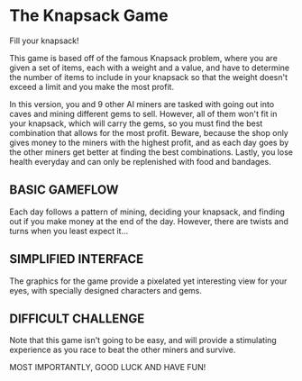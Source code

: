 # The Knapsack Game


Fill your knapsack!

This game is based off of the famous Knapsack problem, where you are given a set of items, each with a weight and a value, and have to determine the number of items to include in your knapsack so that the weight doesn't exceed a limit and you make the most profit.

In this version, you and 9 other AI miners are tasked with going out into caves and mining different gems to sell. However, all of them won't fit in your knapsack, which will carry the gems, so you must find the best combination that allows for the most profit. Beware, because the shop only gives money to the miners with the highest profit, and as each day goes by the other miners get better at finding the best combinations. Lastly, you lose health everyday and can only be replenished with food and bandages.


## BASIC GAMEFLOW


Each day follows a pattern of mining, deciding your knapsack, and finding out if you make money at the end of the day. However, there are twists and turns when you least expect it...


## SIMPLIFIED INTERFACE


The graphics for the game provide a pixelated yet interesting view for your eyes, with specially designed characters and gems.


## DIFFICULT CHALLENGE


Note that this game isn't going to be easy, and will provide a stimulating experience as you race to beat the other miners and survive.


MOST IMPORTANTLY, GOOD LUCK AND HAVE FUN!
